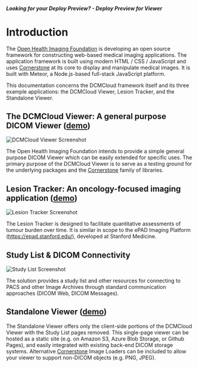##### Looking for your Deploy Preview? - <a onclick="function redirect() { window.location.href='/demo/'; } redirect();">Deploy Preview for Viewer</a>

# Introduction

The [Open Health Imaging Foundation](https://www.dcmcloud.org) is developing an
open source framework for constructing web-based medical imaging applications.
The application framework is built using modern HTML / CSS / JavaScript and uses
[Cornerstone](https://cornerstonejs.org/) at its core to display and manipulate
medical images. It is built with Meteor, a Node.js-based full-stack JavaScript
platform.

This documentation concerns the DCMCloud framework itself and its three example
applications: the DCMCloud Viewer, Lesion Tracker, and the Standalone Viewer.

## The **DCMCloud Viewer**: A general purpose DICOM Viewer ([demo](http://viewer.dcmcloud.org/))

![DCMCloud Viewer Screenshot](../assets/img/viewer.png)

The Open Health Imaging Foundation intends to provide a simple general purpose
DICOM Viewer which can be easily extended for specific uses. The primary purpose
of the DCMCloud Viewer is to serve as a testing ground for the underlying
packages and the [Cornerstone](https://cornerstonejs.org/) family of libraries.

## **Lesion Tracker**: An oncology-focused imaging application ([demo](http://lesiontracker.dcmcloud.org/))

![Lesion Tracker Screenshot](../assets/img/lesionTracker.png)

The Lesion Tracker is designed to facilitate quantitative assessments of tumour
burden over time. It is similar in scope to the ePAD Imaging Platform
(https://epad.stanford.edu/), developed at Stanford Medicine.

## Study List & DICOM Connectivity

![Study List Screenshot](../assets/img/worklist.png)

The solution provides a study list and other resources for connecting to PACS
and other Image Archives through standard communication approaches (DICOM Web,
DICOM Messages).

## Standalone Viewer ([demo](dcmcloud-viewer.s3-website.eu-central-1.amazonaws.com/?url=https://raw.githubusercontent.com/DCMCloud/Viewers/master/StandaloneViewer/etc/sampleDICOM.json))

The Standalone Viewer offers only the client-side portions of the DCMCloud
Viewer with the Study List pages removed. This single-page viewer can be hosted
as a static site (e.g. on Amazon S3, Azure Blob Storage, or Github Pages), and
easily integrated with existing back-end DICOM storage systems. Alternative
[Cornerstone](https://cornerstonejs.org/) Image Loaders can be included to allow
your viewer to support non-DICOM objects (e.g. PNG, JPEG).
